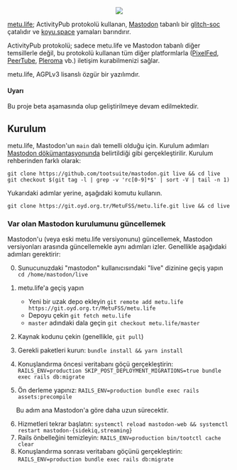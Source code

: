 <p align="center">
  <img src="https://metu.life/img/logo_siyah.png" max-width="60%" max-height="60%">
</p>

[metu.life](https://metu.life/); ActivityPub protokolü kullanan, [Mastodon](https://github.com/tootsuite/mastodon) tabanlı bir [glitch-soc](https://github.com/glitch-soc/mastodon) çatalıdır ve [koyu.space](https://github.com/koyuspace/mastodon) yamaları barındırır.

ActivityPub protokolü; sadece metu.life ve Mastodon tabanlı diğer temsillerle değil, bu protokolü kullanan tüm diğer platformlarla  ([PixelFed](https://pixelfed.org/), [PeerTube](https://joinpeertube.org/en/), [Pleroma](https://pleroma.social/) vb.) iletişim kurabilmenizi sağlar.

metu.life, AGPLv3 lisanslı özgür bir yazılımdır.

#### Uyarı

Bu proje beta aşamasında olup geliştirilmeye devam edilmektedir.

## Kurulum

metu.life, Mastodon'un `main` dalı temelli olduğu için. Kurulum adımları [Mastodon dökümantasyonunda](https://docs.joinmastodon.org/admin/prerequisites/) belirtildiği gibi gerçekleştirilir. Kurulum rehberinden farklı olarak:

```
git clone https://github.com/tootsuite/mastodon.git live && cd live
git checkout $(git tag -l | grep -v 'rc[0-9]*$' | sort -V | tail -n 1)
```

Yukarıdaki adımlar yerine, aşağıdaki komutu kullanın.

```
git clone https://git.oyd.org.tr/MetuFSS/metu.life.git live && cd live
```

### Var olan Mastodon kurulumunu güncellemek

Mastodon'u (veya eski metu.life versiyonunu) güncellemek, Mastodon versiyonları arasında güncellemekle aynı adımları izler. Genellikle aşağıdaki adımları gerektirir:

0. Sunucunuzdaki "mastodon" kullanıcısındaki "live" dizinine geçiş yapın `cd /home/mastodon/live`
1. metu.life'a geçiş yapın
    + Yeni bir uzak depo ekleyin `git remote add metu.life https://git.oyd.org.tr/MetuFSS/metu.life`
    + Depoyu çekin `git fetch metu.life`
    + `master` adındaki dala geçin `git checkout metu.life/master`

2. Kaynak kodunu çekin (genellikle, `git pull`)
3. Gerekli paketleri kurun: `bundle install && yarn install`
4. Konuşlandırma öncesi veritabanı göçü gerçekleştirin: `RAILS_ENV=production SKIP_POST_DEPLOYMENT_MIGRATIONS=true bundle exec rails db:migrate`
5. Ön derleme yapınız: `RAILS_ENV=production bundle exec rails assets:precompile`

&nbsp;&nbsp;&nbsp;&nbsp;&nbsp;Bu adım ana Mastodon'a göre daha uzun sürecektir.

6. Hizmetleri tekrar başlatın: `systemctl reload mastodon-web && systemctl restart mastodon-{sidekiq,streaming}`
7. Rails önbelleğini temizleyin: `RAILS_ENV=production bin/tootctl cache clear`
8. Konuşlandırma sonrası veritabanı göçünü gerçekleştirin: `RAILS_ENV=production bundle exec rails db:migrate`
